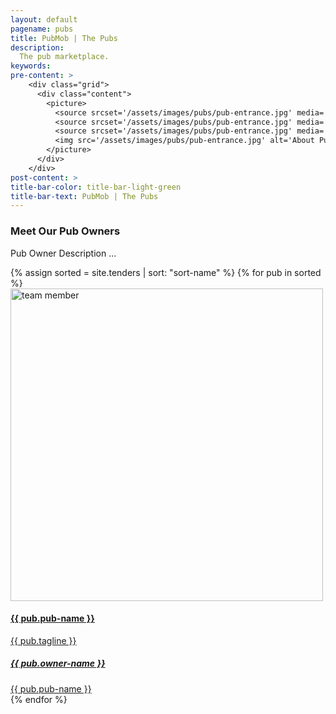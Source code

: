 ```yaml
---
layout: default
pagename: pubs
title: PubMob | The Pubs
description:
  The pub marketplace.
keywords:
pre-content: >
    <div class="grid">
      <div class="content">
        <picture>
          <source srcset='/assets/images/pubs/pub-entrance.jpg' media='(max-width: 1080px)'>
          <source srcset='/assets/images/pubs/pub-entrance.jpg' media='(min-width: 960px)'>
          <source srcset='/assets/images/pubs/pub-entrance.jpg' media='(min-width: 830px'>
          <img src='/assets/images/pubs/pub-entrance.jpg' alt='About PubMob'>
        </picture>
      </div>
    </div>
post-content: >
title-bar-color: title-bar-light-green
title-bar-text: PubMob | The Pubs
---
```


<div class="container">
	<div class="row">
		<div class="heading-title text-center">
			<h3 class="text-uppercase">Meet Our Pub Owners</h3>
			<p class="p-top-30 half-txt">Pub Owner Description ... </p>
		</div>
		{% assign sorted = site.tenders | sort: "sort-name" %}
		{% for pub in sorted %}
        <a href="/tenders/{{ pub.tender-id }}">
        <div class="col-md-4 col-sm-4">
        		<div class="team-member">
					<div class="team-img">
						<img src="/assets/images/tenders/{{ pub.tender-id }}.{{ pub.tender-photo-extension }}" width="500" height="500" alt="team member" class="img-responsive">
					</div>
					<div class="team-hover">
						<div class="desk">
							<h4>{{ pub.pub-name }}</h4>
							<p>{{ pub.tagline }}</p>
						</div>
						<div class="s-link">
							<a href="#"><i class="fa fa-facebook"></i></a>
							<a href="#"><i class="fa fa-twitter"></i></a>
							<a href="#"><i class="fa fa-google-plus"></i></a>
						</div>
					</div>
			</div>
			<div class="team-title">
				<a href="/tenders/{{ pub.tender-id }}"><h5>{{ pub.owner-name }}</h5></a>
				<a href="/tenders/{{ pub.tender-id }}"><span>{{ pub.pub-name }}</span></a>
			</div>
		</div>
		</a>
 	   {% endfor %}
   </div>
</div>			
